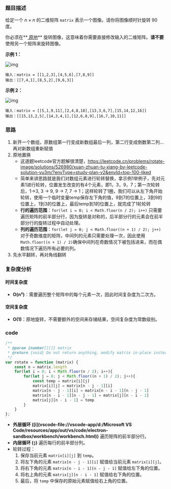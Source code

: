 ### 题目描述

给定一个 *n* × *n* 的二维矩阵 `matrix` 表示一个图像。请你将图像顺时针旋转 90 度。

你必须在**[ 原地](https://baike.baidu.com/item/原地算法)** 旋转图像，这意味着你需要直接修改输入的二维矩阵。**请不要** 使用另一个矩阵来旋转图像。

**示例 1：**

![img](https://assets.leetcode.com/uploads/2020/08/28/mat1.jpg)

```
输入：matrix = [[1,2,3],[4,5,6],[7,8,9]]
输出：[[7,4,1],[8,5,2],[9,6,3]]
```

**示例 2：**

![img](https://assets.leetcode.com/uploads/2020/08/28/mat2.jpg)

```
输入：matrix = [[5,1,9,11],[2,4,8,10],[13,3,6,7],[15,14,12,16]]
输出：[[15,13,2,5],[14,3,4,1],[12,6,8,9],[16,7,10,11]]
```

### 思路

1. 新开一个数组，原数组第一行变成新数组最后一列，第二行变成倒数第二列...再对新数组重新赋值
2. 原地置换
   - 这道题leetcode官方题解很清楚，https://leetcode.cn/problems/rotate-image/solutions/526980/xuan-zhuan-tu-xiang-by-leetcode-solution-vu3m/?envType=study-plan-v2&envId=top-100-liked
   - 简单来讲思路就是我们对数组元素进行轮转替换，拿示例1举例子，先对元素1进行轮转，位置发生改变的有4个元素，即1，3，9，7；第一次轮转后，1->3, 3 -> 9, 9 -> 7, 7 -> 1；这样轮转了1圈，我们可以从左下角开始轮转，使用一个临时变量temp保存左下角的值，9到7的位置上，3到9的位置上，1到3的位置上，最后temp到1的位置上，就完成了1轮轮转
   - **行的遍历范围**：`for(let i = 0; i < Math.floor(n / 2); i++)`
     只需要遍历矩阵的前半部分行，因为旋转是对称的，后半部分行的元素会在前半部分行的旋转过程中自动处理。
   - **列的遍历范围**：`for(let j = 0; j < Math.floor((n + 1) / 2); j++)`
     对于奇数维度的矩阵，中间列的元素只需要处理一次，因此使用`Math.floor((n + 1) / 2)`确保中间列在奇数情况下被包括进来，而在偶数情况下遍历所有必要的列。
3. 先水平翻转，再对角线翻转

### 复杂度分析

#### 时间复杂度

- **O(n²)**：需要遍历整个矩阵中的每个元素一次，因此时间复杂度为二次方。

#### 空间复杂度

- **O(1)**：原地旋转，不需要额外的空间来存储结果，空间复杂度为常数级别。

### code

```javascript
/**
 * @param {number[][]} matrix
 * @return {void} Do not return anything, modify matrix in-place instead.
 */
var rotate = function (matrix) {
    const n = matrix.length
    for(let i = 0; i < Math.floor(n / 2); i++){
        for(let j = 0; j < Math.floor((n + 1) / 2); j++){
            const temp = matrix[i][j]
            matrix[i][j] = matrix[n - j - 1][i]
            matrix[n - j - 1][i] = matrix[n - i - 1][n - j - 1]
            matrix[n - i - 1][n - j - 1] = matrix[j][n - i - 1]
            matrix[j][n - i - 1] = temp
        }
    }
};
```

- **外层循环 ([i](vscode-file://vscode-app/d:/Microsoft VS Code/resources/app/out/vs/code/electron-sandbox/workbench/workbench.html))** 遍历矩阵的前半部分行。
- **内层循环 (`j`)** 遍历每行的前半部分列。
- 轮转过程：
  1. 保存当前元素 `matrix[i][j]` 到 `temp`。
  2. 将左下角的元素 `matrix[n - j - 1][i]` 赋值给当前元素 `matrix[i][j]`。
  3. 将右下角的元素 `matrix[n - i - 1][n - j - 1]` 赋值给左下角的位置。
  4. 将右上角的元素 `matrix[j][n - i - 1]` 赋值给右下角的位置。
  5. 最后，将 `temp` 中保存的原始元素赋值给右上角的位置。



